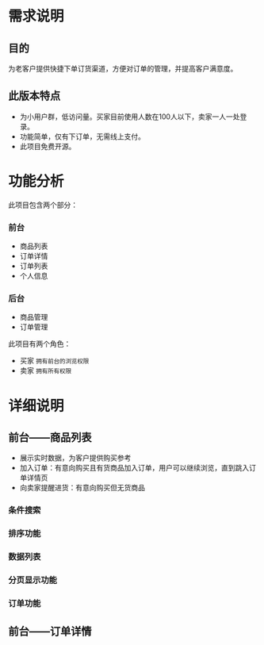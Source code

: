 需求说明
========

目的
----

为老客户提供快捷下单订货渠道，方便对订单的管理，并提高客户满意度。

此版本特点
---------

* 为小用户群，低访问量。买家目前使用人数在100人以下，卖家一人一处登录。
* 功能简单，仅有下订单，无需线上支付。
* 此项目免费开源。


功能分析
=============

此项目包含两个部分：

### 前台
* 商品列表
* 订单详情
* 订单列表
* 个人信息

### 后台
* 商品管理
* 订单管理

此项目有两个角色：
* 买家  `拥有前台的浏览权限`
* 卖家 `拥有所有权限`


详细说明
========

前台——商品列表
-------------

* 展示实时数据，为客户提供购买参考
* 加入订单：有意向购买且有货商品加入订单，用户可以继续浏览，直到跳入订单详情页
* 向卖家提醒进货：有意向购买但无货商品

### 条件搜索
### 排序功能
### 数据列表
### 分页显示功能
### 订单功能

前台——订单详情
-------------
